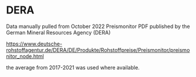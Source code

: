 # DERA

Data manually pulled from October 2022 Preismonitor PDF published by the German Mineral Resources Agency (DERA)

https://www.deutsche-rohstoffagentur.de/DERA/DE/Produkte/Rohstoffpreise/Preismonitor/preismonitor_node.html

the average from 2017-2021 was used where available. 